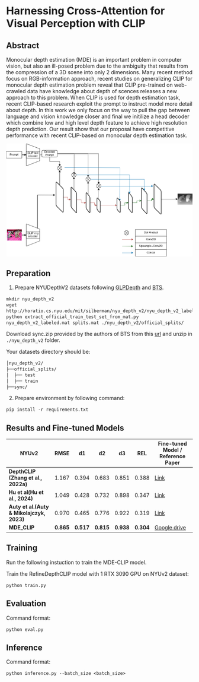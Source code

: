 # Harnessing Cross-Attention for Visual Perception with CLIP 

## Abstract
 Monocular depth estimation (MDE) is an important problem in computer vision, but also an ill-posed problem due to the ambiguity that results from the compression of a 3D scene into only 2 dimensions. Many recent method focus on RGB-information approach, recent studies on generalizing CLIP for monocular depth estimation problem reveal that CLIP pre-trained on web-crawled data have knowledge about depth of scences releases a new approach to this problem. When CLIP is used for depth estimation task, recent CLIP-based research exploit the prompt to instruct model more detail about depth. In this work we only focus on the way to pull the gap between language and vision knowledge closer and final we initilize a head decoder which combine low and high level depth feature to achieve high resolution depth prediction. Our result show that our proposal have competitive performance with recent CLIP-based on monocular depth estimation task.  

  
  


  
  ![alt text](https://github.com/TranMinhThang123/RefineDepthCLIP/blob/new_fix/assets/Architecture.png)


## Preparation

1. Prepare NYUDepthV2 datasets following [GLPDepth](https://github.com/vinvino02/GLPDepth) and [BTS](https://github.com/cleinc/bts/tree/master).

```
mkdir nyu_depth_v2
wget http://horatio.cs.nyu.edu/mit/silberman/nyu_depth_v2/nyu_depth_v2_labeled.mat
python extract_official_train_test_set_from_mat.py nyu_depth_v2_labeled.mat splits.mat ./nyu_depth_v2/official_splits/
```

Download sync.zip provided by the authors of BTS from this [url](https://drive.google.com/file/d/1AysroWpfISmm-yRFGBgFTrLy6FjQwvwP/view) and unzip in `./nyu_depth_v2` folder. 



Your datasets directory should be:

```
│nyu_depth_v2/
├──official_splits/
│  ├── test
│  ├── train
├──sync/
```

2. Prepare environment by following command:
```
pip install -r requirements.txt
```
## Results and Fine-tuned Models

| NYUv2 | RMSE | d1 | d2 | d3 | REL | Fine-tuned Model / Reference Paper |
|-------------------|-------|-------|--------|--------|-------|-------|
| **DepthCLIP (Zhang et al., 2022a)** | 1.167 | 0.394 | 0.683 | 0.851 | 0.388 |[Link](https://arxiv.org/pdf/2207.01077.pdf)
| **Hu et al(Hu et al., 2024)** | 1.049 | 0.428 | 0.732 | 0.898 | 0.347 |[Link](https://arxiv.org/pdf/2311.01034.pdf)
| **Auty et al.(Auty & Mikolajczyk, 2023)** | 0.970 | 0.465 | 0.776 | 0.922 | 0.319 |[Link](https://openaccess.thecvf.com/content/ICCV2023W/OpenSUN3D/papers/Auty_Learning_to_Prompt_CLIP_for_Monocular_Depth_Estimation_Exploring_the_ICCVW_2023_paper.pdf)
| **MDE_CLIP** | <b>0.865 | <b>0.517 | <b>0.815 |<b> 0.938 | <b>0.304 |[Google drive](https://drive.google.com/file/d/16lbT8iayq87GCnoBC4e2Z9oLqmGwDiYn/view?usp=sharing) |

## Training

Run the following instuction to train the MDE-CLIP model.

Train the RefineDepthCLIP model with 1 RTX 3090 GPU on NYUv2 dataset:
```
python train.py 
```

## Evaluation
Command format:
```
python eval.py
```

## Inference
Command format:
```
python inference.py --batch_size <batch_size>
```
